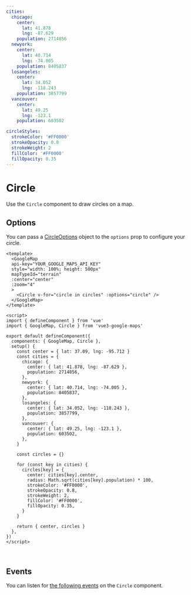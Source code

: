 ```yaml
---
cities:
  chicago:
    center:
      lat: 41.878
      lng: -87.629
    population: 2714856
  newyork:
    center:
      lat: 40.714
      lng: -74.005
    population: 8405837
  losangeles:
    center:
      lat: 34.052
      lng: -118.243
    population: 3857799
  vancouver:
    center:
      lat: 49.25
      lng: -123.1
    population: 603502

circleStyles:
  strokeColor: '#FF0000'
  strokeOpacity: 0.8
  strokeWeight: 2
  fillColor: '#FF0000'
  fillOpacity: 0.35
---
```


# Circle

Use the `Circle` component to draw circles on a map.

## Options

You can pass a [CircleOptions](https://developers.google.com/maps/documentation/javascript/reference/polygon#CircleOptions) object to the `options` prop to configure your circle.

<!-- prettier-ignore -->
```vue
<template>
  <GoogleMap
  api-key="YOUR_GOOGLE_MAPS_API_KEY"
  style="width: 100%; height: 500px"
  mapTypeId="terrain"
  :center="center"
  :zoom="4"
  >
    <Circle v-for="circle in circles" :options="circle" />
  </GoogleMap>
</template>

<script>
import { defineComponent } from 'vue'
import { GoogleMap, Circle } from 'vue3-google-maps'

export default defineComponent({
  components: { GoogleMap, Circle },
  setup() {
    const center = { lat: 37.09, lng: -95.712 }
    const cities = {
      chicago: {
        center: { lat: 41.878, lng: -87.629 },
        population: 2714856,
      },
      newyork: {
        center: { lat: 40.714, lng: -74.005 },
        population: 8405837,
      },
      losangeles: {
        center: { lat: 34.052, lng: -118.243 },
        population: 3857799,
      },
      vancouver: {
        center: { lat: 49.25, lng: -123.1 },
        population: 603502,
      },
    }

    const circles = {}

    for (const key in cities) {
      circles[key] = {
        center: cities[key].center,
        radius: Math.sqrt(cities[key].population) * 100,
        strokeColor: '#FF0000',
        strokeOpacity: 0.8,
        strokeWeight: 2,
        fillColor: '#FF0000',
        fillOpacity: 0.35,
      }
    }

    return { center, circles }
  },
})
</script>
```

\
<GoogleMap style="width: 100%; height: 500px" :center="{ lat: 37.09, lng: -95.712 }" :zoom="4" mapTypeId="terrain">
<Circle
v-for="{ center, population } in $page.frontmatter.cities"
:options="{ ...$page.frontmatter.circleStyles, center, radius: Math.sqrt(population) * 100 }"
/>
</GoogleMap>

## Events

You can listen for [the following events](https://developers.google.com/maps/documentation/javascript/reference/polygon#Circle.center_changed) on the `Circle` component.
